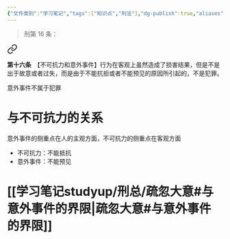 ```yaml
---
{"文件类别":"学习笔记","tags":["知识点","刑法"],"dg-publish":true,"aliases":["不能预见"],"permalink":"/学习笔记studyup/刑总/意外事件/","dgPassFrontmatter":true,"created":"2024-11-02T19:08:41.413+08:00","updated":"2024-11-02T19:16:14.359+08:00"}
---
```


>刑第 16 条：
<div class="transclusion internal-embed is-loaded"><a class="markdown-embed-link" href="////#t16" aria-label="Open link"><svg xmlns="http://www.w3.org/2000/svg" width="24" height="24" viewBox="0 0 24 24" fill="none" stroke="currentColor" stroke-width="2" stroke-linecap="round" stroke-linejoin="round" class="svg-icon lucide-link"><path d="M10 13a5 5 0 0 0 7.54.54l3-3a5 5 0 0 0-7.07-7.07l-1.72 1.71"></path><path d="M14 11a5 5 0 0 0-7.54-.54l-3 3a5 5 0 0 0 7.07 7.07l1.71-1.71"></path></svg></a><div class="markdown-embed">



**第十六条**　【不可抗力和意外事件】行为在客观上虽然造成了损害结果，但是不是出于故意或者过失，而是由于不能抗拒或者不能预见的原因所引起的，不是犯罪。 

</div></div>


意外事件不属于犯罪
# 与不可抗力的关系
意外事件的侧重点在人的主观方面，不可抗力的侧重点在客观方面
- 不可抗力：不能抵抗
- 意外事件：不能预见
# [[学习笔记studyup/刑总/疏忽大意#与意外事件的界限\|疏忽大意#与意外事件的界限]]
